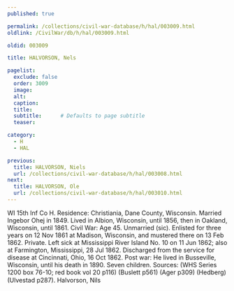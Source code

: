 ```yaml
---
published: true

permalink: /collections/civil-war-database/h/hal/003009.html
oldlink: /CivilWar/db/h/hal/003009.html

oldid: 003009

title: HALVORSON, Nels

pagelist:
  exclude: false
  order: 3009
  image: 
  alt:
  caption:
  title:
  subtitle:      # Defaults to page subtitle
  teaser:

category: 
  - H 
  - HAL

previous:
  title: HALVORSON, Niels
  url: /collections/civil-war-database/h/hal/003008.html  
next:
  title: HALVORSON, Ole
  url: /collections/civil-war-database/h/hal/003010.html   
---
```

WI 15th Inf Co H. Residence: Christiania, Dane County, Wisconsin. Married Ingebor Ohej in 1849. Lived in Albion, Wisconsin, until 1856, then in Oakland, Wisconsin, until 1861. Civil War: Age 45. Unmarried (sic). Enlisted for three years on 12 Nov 1861 at Madison, Wisconsin, and mustered there on 13 Feb 1862. Private. Left sick at Mississippi River Island No. 10 on 11 Jun 1862; also at Farmington, Mississippi, 28 Jul 1862. Discharged from the service for disease at Cincinnati, Ohio, 16 Oct 1862. Post war: He lived in Busseville, Wisconsin, until his death in 1890. Seven children. Sources: (WHS Series 1200 box 76-10; red book vol 20 p116) (Buslett p561) (Ager p309) (Hedberg) (Ulvestad p287). &#147;Halvorson, Nils&#148;